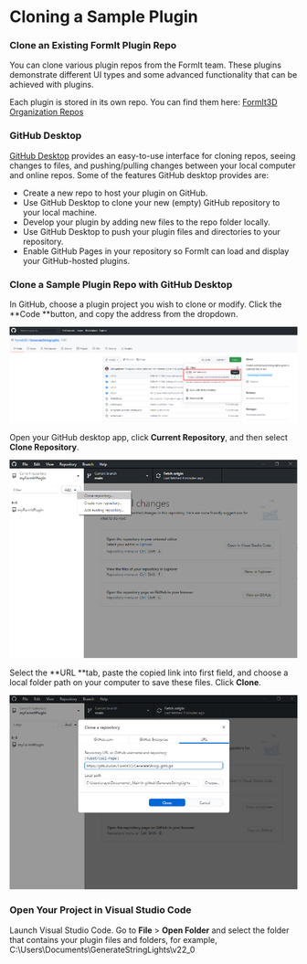 # Cloning a Sample Plugin

### Clone an Existing FormIt Plugin Repo

You can clone various plugin repos from the FormIt team. These plugins demonstrate different UI types and some advanced functionality that can be achieved with plugins.

Each plugin is stored in its own repo. You can find them here: [FormIt3D Organization Repos](https://github.com/FormIt3D)

### GitHub Desktop

[GitHub Desktop](https://desktop.github.com) provides an easy-to-use interface for cloning repos, seeing changes to files, and pushing/pulling changes between your local computer and online repos. Some of the features GitHub desktop provides are:

* Create a new repo to host your plugin on GitHub.
* Use GitHub Desktop to clone your new (empty) GitHub repository to your local machine.
* Develop your plugin by adding new files to the repo folder locally.
* Use GitHub Desktop to push your plugin files and directories to your repository.
* Enable GitHub Pages in your repository so FormIt can load and display your GitHub-hosted plugins.

### Clone a Sample Plugin Repo with GitHub Desktop

In GitHub, choose a plugin project you wish to clone or modify. Click the **Code **button, and copy the address from the dropdown.

![](<../../../.gitbook/assets/image (19) (1) (1).png>)

Open your GitHub desktop app, click **Current Repository**, and then select **Clone Repository**.

![](<../../../.gitbook/assets/image (11) (1).png>)

Select the **URL **tab, paste the copied link into first field, and choose a local folder path on your computer to save these files. Click **Clone**.

![](<../../../.gitbook/assets/image (14) (1) (1).png>)

### Open Your Project in Visual Studio Code

Launch Visual Studio Code. Go to **File** > **Open Folder** and select the folder that contains your plugin files and folders, for example, C:\Users\Documents\GenerateStringLights\v22\_0

